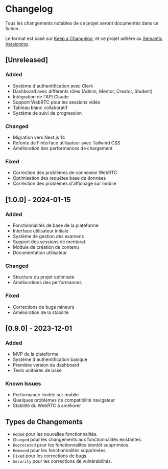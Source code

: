 # Changelog
Tous les changements notables de ce projet seront documentés dans ce fichier.

Le format est basé sur [Keep a Changelog](https://keepachangelog.com/fr/1.1.0/),
et ce projet adhère au [Semantic Versioning](https://semver.org/spec/v2.0.0.html).

## [Unreleased]

### Added
- Système d'authentification avec Clerk
- Dashboard avec différents rôles (Admin, Mentor, Creator, Student)
- Intégration de l'API Claude
- Support WebRTC pour les sessions vidéo
- Tableau blanc collaboratif
- Système de suivi de progression

### Changed
- Migration vers Next.js 14
- Refonte de l'interface utilisateur avec Tailwind CSS
- Amélioration des performances de chargement

### Fixed
- Correction des problèmes de connexion WebRTC
- Optimisation des requêtes base de données
- Correction des problèmes d'affichage sur mobile

## [1.0.0] - 2024-01-15

### Added
- Fonctionnalités de base de la plateforme
- Interface utilisateur initiale
- Système de gestion des examens
- Support des sessions de mentorat
- Module de création de contenu
- Documentation utilisateur

### Changed
- Structure du projet optimisée
- Améliorations des performances

### Fixed
- Corrections de bugs mineurs
- Amélioration de la stabilité

## [0.9.0] - 2023-12-01

### Added
- MVP de la plateforme
- Système d'authentification basique
- Première version du dashboard
- Tests unitaires de base

### Known Issues
- Performance limitée sur mobile
- Quelques problèmes de compatibilité navigateur
- Stabilité du WebRTC à améliorer

## Types de Changements
- `Added` pour les nouvelles fonctionnalités.
- `Changed` pour les changements aux fonctionnalités existantes.
- `Deprecated` pour les fonctionnalités bientôt supprimées.
- `Removed` pour les fonctionnalités supprimées.
- `Fixed` pour les corrections de bugs.
- `Security` pour les corrections de vulnérabilités.